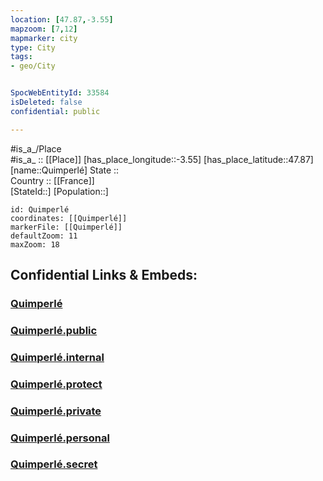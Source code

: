 ```yaml
---
location: [47.87,-3.55] 
mapzoom: [7,12] 
mapmarker: city 
type: City
tags:
- geo/City


SpocWebEntityId: 33584
isDeleted: false
confidential: public

---
```

#is_a_/Place  
#is_a_ :: [[Place]] 
[has_place_longitude::-3.55] 
[has_place_latitude::47.87] 
[name::Quimperlé] 
State ::  
Country :: [[France]]  
[StateId::] 
[Population::] 



```leaflet
id: Quimperlé
coordinates: [[Quimperlé]] 
markerFile: [[Quimperlé]] 
defaultZoom: 11 
maxZoom: 18
```


## Confidential Links & Embeds: 

### [Quimperlé](/_Standards/Earth/Continent/Europe/Europe~West/France/regions~France/Bretagne/departments~Bretagne/Finistère/communes~Finistère/Quimper/cities~Quimper/Quimperlé.md) 

### [Quimperlé.public](/_public/Earth/Continent/Europe/Europe~West/France/regions~France/Bretagne/departments~Bretagne/Finistère/communes~Finistère/Quimper/cities~Quimper/Quimperlé.public.md) 

### [Quimperlé.internal](/_internal/Earth/Continent/Europe/Europe~West/France/regions~France/Bretagne/departments~Bretagne/Finistère/communes~Finistère/Quimper/cities~Quimper/Quimperlé.internal.md) 

### [Quimperlé.protect](/_protect/Earth/Continent/Europe/Europe~West/France/regions~France/Bretagne/departments~Bretagne/Finistère/communes~Finistère/Quimper/cities~Quimper/Quimperlé.protect.md) 

### [Quimperlé.private](/_private/Earth/Continent/Europe/Europe~West/France/regions~France/Bretagne/departments~Bretagne/Finistère/communes~Finistère/Quimper/cities~Quimper/Quimperlé.private.md) 

### [Quimperlé.personal](/_personal/Earth/Continent/Europe/Europe~West/France/regions~France/Bretagne/departments~Bretagne/Finistère/communes~Finistère/Quimper/cities~Quimper/Quimperlé.personal.md) 

### [Quimperlé.secret](/_secret/Earth/Continent/Europe/Europe~West/France/regions~France/Bretagne/departments~Bretagne/Finistère/communes~Finistère/Quimper/cities~Quimper/Quimperlé.secret.md)

